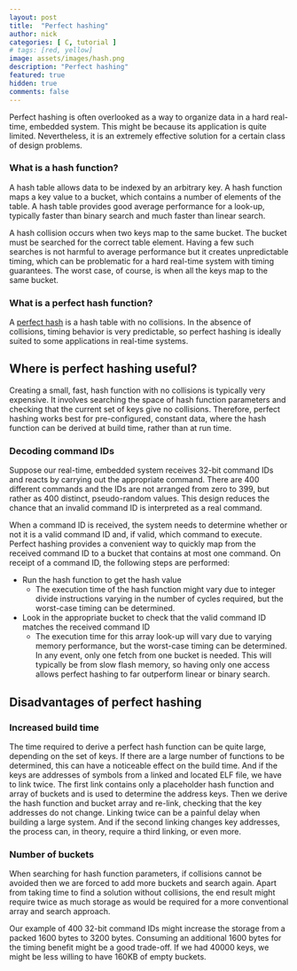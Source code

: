 ```yaml
---
layout: post
title:  "Perfect hashing"
author: nick
categories: [ C, tutorial ]
# tags: [red, yellow]
image: assets/images/hash.png
description: "Perfect hashing"
featured: true
hidden: true
comments: false
---
```


Perfect hashing is often overlooked as a way to organize data in
a hard real-time, embedded system. This might be because its
application is quite limited. Nevertheless, it is an extremely
effective solution for a certain class of design problems.

### What is a hash function?

A hash table allows data to be indexed by an arbitrary key. A hash function
maps a key value to a bucket, which contains a number of elements of the
table. A hash table provides good average performance for a look-up,
typically faster than binary search and much faster than linear search.

A hash collision occurs when two keys map to the same bucket. The bucket
must be searched for the correct table element. Having a few such searches
is not harmful to average performance but it creates unpredictable timing,
which can be problematic for a hard real-time system with timing
guarantees. The worst case, of course, is when all the keys map to the
same bucket.

### What is a perfect hash function?

A [perfect hash](https://en.wikipedia.org/wiki/Perfect_hash_function)
is a hash table with no collisions. In the absence of collisions,
timing behavior is very predictable, so perfect hashing is
ideally suited to some applications in real-time systems.

## Where is perfect hashing useful?

Creating a small, fast, hash function with no collisions is
typically very expensive. It involves searching the space of
hash function parameters and checking that the current set of keys
give no collisions. Therefore, perfect hashing works best for
pre-configured, constant data, where the hash function can be derived
at build time, rather than at run time.

### Decoding command IDs

Suppose our real-time, embedded system receives 32-bit command
IDs and reacts by carrying out the appropriate command. There
are 400 different commands and the IDs are not arranged from
zero to 399, but rather as 400 distinct, pseudo-random values.
This design reduces the chance that an invalid command ID is
interpreted as a real command.

When a command ID is received, the system needs to determine
whether or not it is a valid command ID and, if valid, which
command to execute. Perfect hashing provides a convenient
way to quickly map from the received command ID to a bucket that
contains at most one command. On receipt of a command ID,
the following steps are performed:
- Run the hash function to get the hash value
    - The execution time of the hash function might vary due
      to integer divide instructions varying in the number of
      cycles required, but the worst-case timing can be
      determined.
- Look in the appropriate bucket to check that the valid
  command ID matches the received command ID
    - The execution time for this array look-up will vary due
      to varying memory performance, but the worst-case timing
      can be determined.
In any event, only one fetch from one bucket is needed. This
will typically be from slow flash memory, so having only
one access allows perfect hashing to far outperform linear
or binary search.

## Disadvantages of perfect hashing

### Increased build time

The time required to derive a perfect hash function can be
quite large, depending on the set of keys. If there are a
large number of functions to be determined, this can have
a noticeable effect on the build time. And if the keys are
addresses of symbols from a linked and located ELF file,
we have to link twice. The first link contains only a
placeholder hash function and array of buckets and is
used to determine the address keys. Then we derive the
hash function and bucket array and re-link, checking that
the key addresses do not change. Linking twice can be
a painful delay when building a large system. And if
the second linking changes key addresses, the process can,
in theory, require a third linking, or even more.

### Number of buckets

When searching for hash function parameters, if collisions
cannot be avoided then we are forced to add more buckets
and search again. Apart from taking time to find a solution
without collisions, the end result might require twice as
much storage as would be required for a more conventional
array and search approach.

Our example of 400 32-bit command IDs might increase the
storage from a packed 1600 bytes to 3200 bytes. Consuming
an additional 1600 bytes for the timing benefit might be
a good trade-off. If we had 40000 keys, we might be less
willing to have 160KB of empty buckets.
